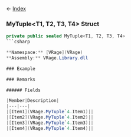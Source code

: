 ← [Index](Api-Index)

### MyTuple&lt;T1, T2, T3, T4&gt; Struct

```csharp
private public sealed MyTuple<T1, T2, T3, T4>
```csharp

**Namespace:** [VRage](VRage)  
**Assembly:** VRage.Library.dll

### Example

### Remarks

###### Fields

|Member|Description|
|---|---|
|[Item1](VRage.MyTuple`4.Item1)||
|[Item2](VRage.MyTuple`4.Item2)||
|[Item3](VRage.MyTuple`4.Item3)||
|[Item4](VRage.MyTuple`4.Item4)||

